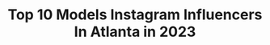 ---
title: Top 10 Models Instagram Influencers In Atlanta in 2023
description: >-
  Find top models Instagram influencers in Atlanta in 2023. Most popular hashtags: #atlanta #fashion #model #models.
platform: Instagram
hits: 384
text_top: Analyze the best Instagram profiles on inBeat.
text_bottom: Our database aggregates 384 Instagram influencers like this in Atlanta, United States for you to work with.
profiles:
  - username: "elizabetholiverr"
    fullname: >-
      ELIZABETH OLIVER
    bio: >-
      uga x adpi img models worldwide select models atlanta & chicago
    location: "United States"
    followers: 4788
    engagement: 2300
    commentsToLikes: 0.042618
    id: ck0w0rjtqfooz0i1940h20ctu
    verified: false
    hashtags: "#awwburn"
  - username: "sirenethereal"
    fullname: >-
      Astrid (she/her)
    bio: >-
      Chameleon Model Atlanta, USA @miles_models Contact 👇🏻
    location: "United States"
    followers: 25197
    engagement: 321
    commentsToLikes: 0.025630
    id: ck0vz2r8e6zxi0i194rf3z6xx
    verified: false
    hashtags: "#allthebeautifulthings, #adventure, #artphotography, #wanderlust"
  - username: "hai_itscourtney"
    fullname: >-
      Courtney Monaé
    bio: >-
      Spread luv 💗| Singer 🎤| Model 👩🏾‍🦲| Vegan 🌱| Photographer 📸| Chains for sale ⛓ Curator of COLLECTIVES LINK 💫🦋🦄#COLLECTIVESLINK @collectiveslink 🧚🏾‍♀️
    location: "United States"
    followers: 7861
    engagement: 604
    commentsToLikes: 0.125839
    id: ck8t0nfmysnhc0j78o7mtauce
    verified: false
    hashtags: "#fashion, #chicago, #clothing, #chitown"
  - username: "drew_kendrick"
    fullname: >-
      𝐃𝐫𝐞𝐰 | Content Creator + Model
    bio: >-
      #𝘍𝘢𝘴𝘩𝘪𝘰𝘯 + #𝘓𝘪𝘧𝘦𝘴𝘵𝘺𝘭𝘦 + #𝘍𝘪𝘵𝘯𝘦𝘴𝘴 | #𝘊𝘳𝘦𝘢𝘵𝘪𝘷𝘦𝘊𝘰𝘯𝘵𝘦𝘯𝘵 Creating professional content for brands and businesses✨ 📧: Kendrickenterprisesllc@gmail.com
    location: "United States"
    followers: 29538
    engagement: 130
    commentsToLikes: 0.074307
    id: ck5zk5nnkiuxs0i14m0b0d2r6
    verified: false
    hashtags: "#styleaddicted, #fashion, #swimsuitfashion, #shopmylook"
  - username: "bigbossblossom"
    fullname: >-
      📍Atlanta , GA
    bio: >-
      HMU (515)209-9228 IF YOU NEED BEATS 🎶. Photogragher 📸 A Model 🌺 Or A Brand Ambassador 🎀Follow My PhotographyPage : @bigbphotos_
    location: "United States"
    followers: 24999
    engagement: 243
    commentsToLikes: 0.035981
    id: ckap7whrtlvc30i787jymllox
    verified: false
    hashtags: "#brandambassador, #atlphotographer, #atlhair, #ladyphotographer"
  - username: "reelrodman"
    fullname: >-
      Rodman Randolph
    bio: >-
      SAG ‘Brock’ from @cwlegacies Actor @landrumartsla @ursulawiedmanntalent Modeling @ngmmodeling @ursulawiedmannmodels C/O- @3kings.atl @russ NewVideo👇🏽
    location: "United States"
    followers: 6225
    engagement: 445
    commentsToLikes: 0.151353
    id: ck8tdrj8p4iia0j78oalebhat
    verified: false
    hashtags: "#businessowner, #atlfashion, #debargefamily, #atlanta"
  - username: "pinkraye"
    fullname: >-
      Raven Alyssia Brown
    bio: >-
      24 ♓️ Dreamer. Creator. Fashion Designer. Model. CAU Alumna. Atlanta @_thepinkrayeaffect
    location: "United States"
    followers: 8489
    engagement: 327
    commentsToLikes: 0.050541
    id: ck602j07jhhsc0i1413d54819
    verified: false
    hashtags: "#hollywood, #atlantamodels, #hollywoodstudios, #customdesigns"
  - username: "ladynikoru"
    fullname: >-
      LADY ♡ NIKORU
    bio: >-
      🎮 | Model • Gamer • Cosplayer 👩🏻‍🎓 | Doctorate Degree Student
    location: "United States"
    followers: 107096
    engagement: 300
    commentsToLikes: 0.028077
    id: ckap8y20eqdx10i78logi4wqa
    verified: false
    hashtags: "#otaku, #cosplaygirl, #modeling, #cosplayersofinstagram"
  - username: "amiraliakbari60"
    fullname: >-
      Amirali Akbari
    bio: >-
      World Champion Wrestler 10-1 @onechampionship Heavyweight Fighting out of Tehran🇮🇷 For all business inquiries, email: mis@pridelandmanagement.com
    location: "United States"
    followers: 2064130
    engagement: 1724
    commentsToLikes: 0.020195
    id: ck5zl0z2gkj3b0i14qqq4kvp9
    verified: true
    hashtags: "#one, #mixedmartialarts, #fights, #fighter"
  - username: "_erinsnow"
    fullname: >-
      ERIN SNOW
    bio: >-
      📍Atlanta health account: @wellnessandwine_ The Block Agency Sherri Hill Monster Energy
    location: "United States"
    followers: 20978
    engagement: 657
    commentsToLikes: 0.020690
    id: ck6u6c3tweqfz0j71s21ic5q3
    verified: false
    hashtags: "#bridalmodel, #yikes, #model, #atlantamodel"
---